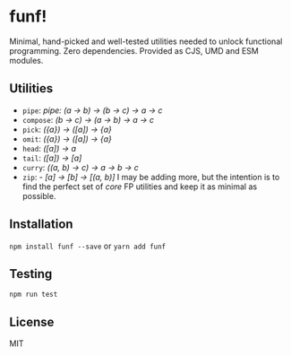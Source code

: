 # funf!

Minimal, hand-picked and well-tested utilities needed to unlock functional programming. Zero dependencies. Provided as CJS, UMD and ESM modules.

## Utilities

- `pipe`: _pipe: (a -> b) -> (b -> c) -> a -> c_
- `compose`: _(b -> c) -> (a -> b) -> a -> c_
- `pick`: _({a}) -> ([a]) -> {a}_
- `omit`: _({a}) -> ([a]) -> {a}_
- `head`: _([a]) -> a_
- `tail`: _([a]) -> [a]_
- `curry`: _((a, b) -> c) -> a -> b -> c_
- `zip`: - _[a] -> [b] -> [(a, b)]_
I may be adding more, but the intention is to find the perfect set of _core_ FP utilities and keep it as minimal as possible.

## Installation

`npm install funf --save` or `yarn add funf`

## Testing

`npm run test`

## License

MIT

